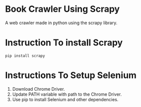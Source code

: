 # Book Crawler Using Scrapy

A web crawler made in python using the scrapy library.

# Instruction To install Scrapy

`pip install scrapy`

# Instructions To Setup Selenium

1. Download Chrome Driver.
2. Update PATH variable with path to the Chrome Driver.
3. Use pip to install Selenium and other dependencies.
